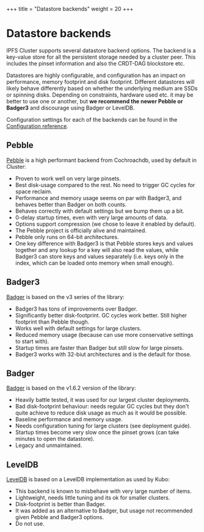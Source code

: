 +++
title = "Datastore backends"
weight = 20
+++

# Datastore backends

IPFS Cluster supports several datastore backend options. The backend is a
key-value store for all the persistent storage needed by a cluster peer. This
includes the pinset information and also the CRDT-DAG blockstore etc.

Datastores are highly configurable, and configuration has an impact on
performance, memory footprint and disk footprint. Different datastores will
likely behave differently based on whether the underlying medium are SSDs or
spinning disks. Depending on constraints, hardware used etc. it may be better
to use one or another, but **we recommend the newer Pebble or Badger3** and
discourage using Badger or LevelDB.

Configuration settings for each of the backends can be found in the
[Configuration reference](/documentation/reference/configuration).

## Pebble

[Pebble](https://github.com/cockroachdb/pebble) is a high performant
backend from Cochroachdb, used by default in Cluster:

* Proven to work well on very large pinsets.
* Best disk-usage compared to the rest. No need to trigger GC cycles for space reclaim.
* Performance and memory usage seems on par with Badger3, and behaves better than Badger on both counts.
* Behaves correctly with default settings but we bump them up a bit.
* 0-delay startup times, even with very large amounts of data.
* Options support compression (we chose to leave it enabled by default).
* The Pebble project is officially alive and maintained.
* Pebble only runs on 64-bit architectures.
* One key difference with Badger3 is that Pebble stores keys and values
  together and any lookup for a key will also read the values, while Badger3
  can store keys and values separately (i.e. keys only in the index, which can
  be loaded onto memory when small enough).

## Badger3

[Badger](https://github.com/dgraph-io/badger) is based on the v3 series of the library:

* Badger3 has tons of improvements over Badger.
* Significantly better disk-footprint. GC cycles work better. Still higher footprint than Pebble though.
* Works well with default settings for large clusters.
* Reduced memory usage (because can use more conservative settings to start with).
* Startup times are faster than Badger but still slow for large pinsets.
* Badger3 works with 32-biut architectures and is the default for those.


## Badger

[Badger](https://github.com/dgraph-io/badger) is based on the v1.6.2 version of the library:

* Heavily battle tested, it was used for our largest cluster deployments.
* Bad disk-footprint behaviour: needs regular GC cycles but they don't quite
  achieve to reduce disk usage as much as it would be possible.
* Baseline performance and memory usage.
* Needs configuration tuning for large clusters (see deployment guide).
* Startup times become very slow once the pinset grows (can take minutes to open the datastore).
* Legacy and unmaintained.


## LevelDB

[LevelDB](https://github.com/syndtr/goleveldb) is based on a LevelDB implementation as used by Kubo:

* This backend is known to misbehave with very large number of items.
* Lightweight, needs little tuning and its ok for smaller clusters.
* Disk-footprint is better than Badger.
* It was added as an alternative to Badger, but usage not recommended given
  Pebble and Badger3 options.
* Do not use.
